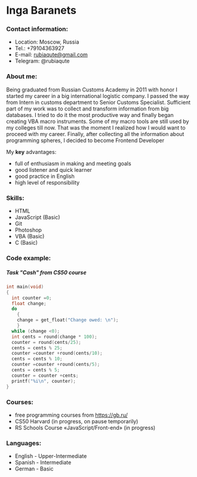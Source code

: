 # **Inga Baranets**

### Contact information:
* Location: Moscow, Russia
* Tel.: +79104363927
* E-mail: rubiaqute@gmail.com
* Telegram: @rubiaqute

### About me:
Being graduated from Russian Customs Academy in 2011 with honor I started my career in a big international logistic company. I passed the way from Intern in customs department to Senior Customs Specialist. Sufficient part of my work was to collect and transform information from big databases. I tried to do it the most productive way and finally began creating VBA macro instruments. Some of my macro tools are still used by my colleges till now. That was the moment I realized how I would want to proceed with my career. Finally, after collecting all the information about programming spheres, I decided to become Frontend Developer

My **key** advantages: 
* full of enthusiasm in making and meeting goals
* good listener and quick learner
* good practice in English 
* high level of responsibility

### Skills:
* HTML
* JavaScript (Basic)
* Git
* Photoshop
* VBA (Basic)
* C (Basic)

### Code example:
##### Task "Cash" from CS50 course
```c
int main(void)
{
  int counter =0;
  float change;
  do
    {
    change = get_float("Change owed: \n");
    }
  while (change <0);
  int cents = round(change * 100);
  counter = round(cents/25);
  cents = cents % 25;
  counter =counter +round(cents/10);
  cents = cents % 10;
  counter =counter +round(cents/5);
  cents = cents % 5;
  counter = counter +cents;
  printf("%i\n", counter);
}
```
### Courses:
* free programming courses from https://gb.ru/
* CS50 Harvard (in progress, on pause temporarily)
* RS Schools Course «JavaScript/Front-end» (in progress)

### Languages:
* English - Upper-Intermediate
* Spanish - Intermediate 
* German - Basic

